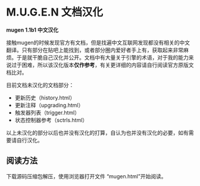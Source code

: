 # M.U.G.E.N 文档汉化

**mugen 1.1b1 中文汉化**

接触mugen的时候发现官方有文档，但是找遍中文互联网发现都没有相关的中文翻译。只有部分在贴吧上能找到，或者部分圈内爱好者手上有，获取起来非常麻烦。于是就干脆自己汉化并公开。文档中有大量关于引擎的术语，对于我的能力来说过于困难，所以该汉化版本**仅作参考**，有关更详细的内容请自行阅读官方原版文档比对。

目前文档未汉化的文档部分：
- 更新历史（history.html）
- 更新注释（upgrading.html）
- 触发器列表（trigger.html）
- 状态控制器参考（sctrls.html）

以上未汉化的部分以后也并没有汉化的打算，自认为也并没有汉化的必要，如有需要请自行汉化。

## 阅读方法

下载源码压缩包解压，使用浏览器打开文件 “mugen.html”开始阅读。

